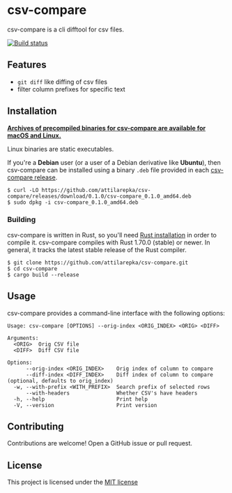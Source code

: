 # csv-compare

csv-compare is a cli difftool for csv files.

[![Build status](https://github.com/attilarepka/csv-compare/actions/workflows/tests.yml/badge.svg)](https://github.com/attilarepka/csv-compare/actions)

## Features

- `git diff` like diffing of csv files
- filter column prefixes for specific text

## Installation

**[Archives of precompiled binaries for csv-compare are available for 
macOS and Linux.](https://github.com/attilarepka/csv-compare/releases)**

Linux binaries are static executables.

If you're a **Debian** user (or a user of a Debian derivative like **Ubuntu**),
then csv-compare can be installed using a binary `.deb` file provided in each
[csv-compare release](https://github.com/attilarepka/csv-compare/releases).

```
$ curl -LO https://github.com/attilarepka/csv-compare/releases/download/0.1.0/csv-compare_0.1.0_amd64.deb
$ sudo dpkg -i csv-compare_0.1.0_amd64.deb
```

### Building

csv-compare is written in Rust, so you'll need [Rust installation](https://www.rust-lang.org/) in order to compile it.
csv-compare compiles with Rust 1.70.0 (stable) or newer. In general, it tracks
the latest stable release of the Rust compiler.

```shell
$ git clone https://github.com/attilarepka/csv-compare.git
$ cd csv-compare
$ cargo build --release
```

## Usage

csv-compare provides a command-line interface with the following options:

```shell
Usage: csv-compare [OPTIONS] --orig-index <ORIG_INDEX> <ORIG> <DIFF>

Arguments:
  <ORIG>  Orig CSV file
  <DIFF>  Diff CSV file

Options:
      --orig-index <ORIG_INDEX>    Orig index of column to compare
      --diff-index <DIFF_INDEX>    Diff index of column to compare (optional, defaults to orig_index)
  -w, --with-prefix <WITH_PREFIX>  Search prefix of selected rows
      --with-headers               Whether CSV's have headers
  -h, --help                       Print help
  -V, --version                    Print version
```

## Contributing

Contributions are welcome! Open a GitHub issue or pull request.

## License

This project is licensed under the [MIT license](LICENSE)
